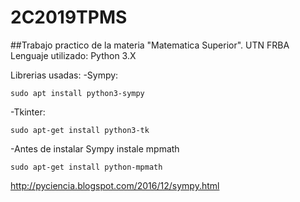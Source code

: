 # 2C2019TPMS
##Trabajo practico de la materia "Matematica Superior". UTN FRBA
Lenguaje utilizado:
Python 3.X

Librerias usadas:
-Sympy:
```
sudo apt install python3-sympy
```
-Tkinter:
```
sudo apt-get install python3-tk
```
-Antes de instalar Sympy instale mpmath
```
sudo apt-get install python-mpmath
```

http://pyciencia.blogspot.com/2016/12/sympy.html
